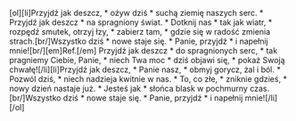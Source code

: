 [ol][li]Przyjdź jak deszcz, * ożyw dziś * suchą ziemię naszych serc. * Przyjdź jak deszcz * na spragniony świat. * Dotknij nas * tak jak wiatr, * rozpędź smutek, otrzyj łzy, * zabierz tam, * gdzie się w radość zmienia strach.[br/]Wszystko dziś * nowe staje się. * Panie, przyjdź * i napełnij mnie![br/][em]Ref.[/em] Przyjdź jak deszcz * do spragnionych serc, * tak pragniemy Ciebie, Panie, * niech Twa moc * dziś objawi się, * pokaż Swoją chwałę![/li][li]Przyjdź jak deszcz, * Panie nasz, * obmyj gorycz, żal i ból. * Pozwól dziś, * niech nadzieja kwitnie w nas. * To, co złe, * zniknie gdzieś, * nowy dzień nastaje już. * Jesteś jak * słońca blask w pochmurny czas.[br/]Wszystko dziś * nowe staje się. * Panie, przyjdź * i napełnij mnie![/li][/ol]